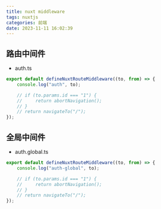```yaml
---
title: nuxt middleware
tags: nuxtjs
categories: 前端
date: 2023-11-11 16:02:39
---
```

<meta name="referrer" content="no-referrer"/>

## 路由中间件

-   auth.ts

```ts
export default defineNuxtRouteMiddleware((to, from) => {
    console.log("auth", to);

    // if (to.params.id === "1") {
    //     return abortNavigation();
    // }
    // return navigateTo("/");
});
```

## 全局中间件

-   auth.global.ts

```ts
export default defineNuxtRouteMiddleware((to, from) => {
    console.log("auth-global", to);

    // if (to.params.id === "1") {
    //     return abortNavigation();
    // }
    // return navigateTo("/");
});
```


